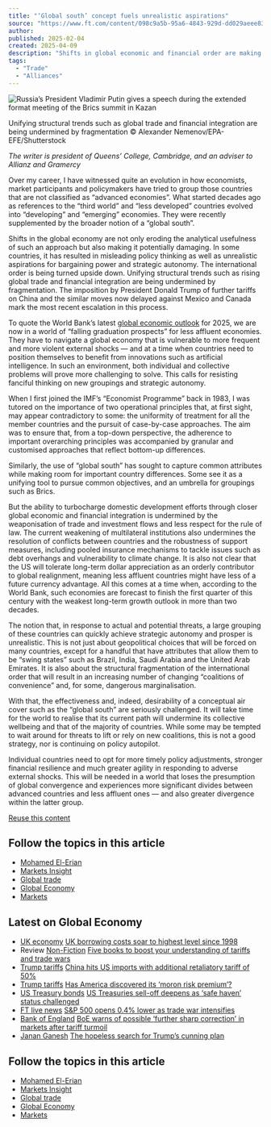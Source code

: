 ```yaml
---
title: "‘Global south’ concept fuels unrealistic aspirations"
source: "https://www.ft.com/content/098c9a5b-95a6-4843-929d-dd029aeee835"
author:
published: 2025-02-04
created: 2025-04-09
description: "Shifts in global economic and financial order are making this concept less effective"
tags:
  - "Trade"
  - "Alliances"
---
```

![Russia’s President Vladimir Putin gives a speech during the extended format meeting of the Brics summit in Kazan](https://www.ft.com/__origami/service/image/v2/images/raw/https%3A%2F%2Fd1e00ek4ebabms.cloudfront.net%2Fproduction%2Fa79df9f1-aa0f-441e-acd6-7121e770876b.jpg?source=next-article&fit=scale-down&quality=highest&width=700&dpr=1)

Unifying structural trends such as global trade and financial integration are being undermined by fragmentation © Alexander Nemenov/EPA-EFE/Shutterstock

*The writer is president of Queens’ College, Cambridge, and an adviser to Allianz and Gramercy*

Over my career, I have witnessed quite an evolution in how economists, market participants and policymakers have tried to group those countries that are not classified as “advanced economies”. What started decades ago as references to the “third world” and “less developed” countries evolved into “developing” and “emerging” economies. They were recently supplemented by the broader notion of a “global south”.

Shifts in the global economy are not only eroding the analytical usefulness of such an approach but also making it potentially damaging. In some countries, it has resulted in misleading policy thinking as well as unrealistic aspirations for bargaining power and strategic autonomy. The international order is being turned upside down. Unifying structural trends such as rising global trade and financial integration are being undermined by fragmentation. The imposition by President Donald Trump of further tariffs on China and the similar moves now delayed against Mexico and Canada mark the most recent escalation in this process.

To quote the World Bank’s latest [global economic outlook](https://www.worldbank.org/en/publication/global-economic-prospects) for 2025, we are now in a world of “falling graduation prospects” for less affluent economies. They have to navigate a global economy that is vulnerable to more frequent and more violent external shocks — and at a time when countries need to position themselves to benefit from innovations such as artificial intelligence. In such an environment, both individual and collective problems will prove more challenging to solve. This calls for resisting fanciful thinking on new groupings and strategic autonomy.

When I first joined the IMF’s “Economist Programme” back in 1983, I was tutored on the importance of two operational principles that, at first sight, may appear contradictory to some: the uniformity of treatment for all the member countries and the pursuit of case-by-case approaches. The aim was to ensure that, from a top-down perspective, the adherence to important overarching principles was accompanied by granular and customised approaches that reflect bottom-up differences.

Similarly, the use of “global south” has sought to capture common attributes while making room for important country differences. Some see it as a unifying tool to pursue common objectives, and an umbrella for groupings such as Brics.

But the ability to turbocharge domestic development efforts through closer global economic and financial integration is undermined by the weaponisation of trade and investment flows and less respect for the rule of law. The current weakening of multilateral institutions also undermines the resolution of conflicts between countries and the robustness of support measures, including pooled insurance mechanisms to tackle issues such as debt overhangs and vulnerability to climate change. It is also not clear that the US will tolerate long-term dollar appreciation as an orderly contributor to global realignment, meaning less affluent countries might have less of a future currency advantage. All this comes at a time when, according to the World Bank, such economies are forecast to finish the first quarter of this century with the weakest long-term growth outlook in more than two decades.

The notion that, in response to actual and potential threats, a large grouping of these countries can quickly achieve strategic autonomy and prosper is unrealistic. This is not just about geopolitical choices that will be forced on many countries, except for a handful that have attributes that allow them to be “swing states” such as Brazil, India, Saudi Arabia and the United Arab Emirates. It is also about the structural fragmentation of the international order that will result in an increasing number of changing “coalitions of convenience” and, for some, dangerous marginalisation.

With that, the effectiveness and, indeed, desirability of a conceptual air cover such as the “global south” are seriously challenged. It will take time for the world to realise that its current path will undermine its collective wellbeing and that of the majority of countries. While some may be tempted to wait around for threats to lift or rely on new coalitions, this is not a good strategy, nor is continuing on policy autopilot.

Individual countries need to opt for more timely policy adjustments, stronger financial resilience and much greater agility in responding to adverse external shocks. This will be needed in a world that loses the presumption of global convergence and experiences more significant divides between advanced countries and less affluent ones — and also greater divergence within the latter group.

[Reuse this content](https://enterprise.ft.com/en-gb/services/republishing/republish-content-request?ft-content-uuid=098c9a5b-95a6-4843-929d-dd029aeee835)

## Follow the topics in this article

- [Mohamed El-Erian](https://www.ft.com/mohamed-el-erian)
- [Markets Insight](https://www.ft.com/markets/insight)
- [Global trade](https://www.ft.com/global-trade)
- [Global Economy](https://www.ft.com/global-economy)
- [Markets](https://www.ft.com/markets)

## Latest on Global Economy

- [UK economy](https://www.ft.com/uk-economy) [UK borrowing costs soar to highest level since 1998](https://www.ft.com/content/1d79c97f-e35f-4f32-baad-65efe95842e6)
- Review [Non-Fiction](https://www.ft.com/non-fiction) [Five books to boost your understanding of tariffs and trade wars](https://www.ft.com/content/a5dda44b-a1ed-405c-9180-6af2ed4bd449)
- [Trump tariffs](https://www.ft.com/trump-tariffs) [China hits US imports with additional retaliatory tariff of 50%](https://www.ft.com/content/e5ba740e-93ca-4965-81e2-aa1e59686411)
- [Trump tariffs](https://www.ft.com/trump-tariffs) [Has America discovered its ‘moron risk premium’?](https://www.ft.com/content/e4c937a8-209c-449d-b7c0-82811e5c151b)
- [US Treasury bonds](https://www.ft.com/us-treasury-bonds) [US Treasuries sell-off deepens as ‘safe haven’ status challenged](https://www.ft.com/content/0005e091-930d-46ff-9e81-8591704a9282)
- [FT live news](https://www.ft.com/ft-live-news) [S&P 500 opens 0.4% lower as trade war intensifies](https://www.ft.com/content/f3e0ee58-47a0-41c4-b021-ed19d27da6e7)
- [Bank of England](https://www.ft.com/bank-of-england) [BoE warns of possible ‘further sharp correction’ in markets after tariff turmoil](https://www.ft.com/content/cc60e397-5646-4516-94eb-7bf0ab72c50d)
- [Janan Ganesh](https://www.ft.com/janan-ganesh) [The hopeless search for Trump’s cunning plan](https://www.ft.com/content/0f3e2041-3665-4c0c-a2cb-a0d88165c88f)

## Follow the topics in this article

- [Mohamed El-Erian](https://www.ft.com/mohamed-el-erian)
- [Markets Insight](https://www.ft.com/markets/insight)
- [Global trade](https://www.ft.com/global-trade)
- [Global Economy](https://www.ft.com/global-economy)
- [Markets](https://www.ft.com/markets)